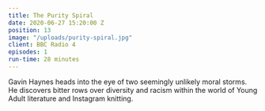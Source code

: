 ```yaml
---
title: The Purity Spiral
date: 2020-06-27 15:20:00 Z
position: 13
image: "/uploads/purity-spiral.jpg"
client: BBC Radio 4
episodes: 1
run-time: 28 minutes
---
```


Gavin Haynes heads into the eye of two seemingly unlikely moral storms. He discovers bitter rows over diversity and racism within the world of Young Adult literature and Instagram knitting.